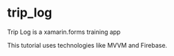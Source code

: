 # trip_log
Trip Log is a xamarin.forms training app

This tutorial uses technologies like MVVM and Firebase.
